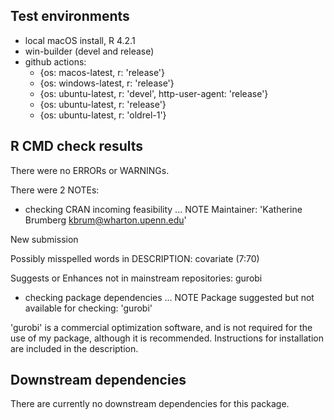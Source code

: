## Test environments
- local macOS install, R 4.2.1
- win-builder (devel and release)
- github actions:
    - {os: macos-latest,   r: 'release'}
    - {os: windows-latest, r: 'release'}
    - {os: ubuntu-latest,   r: 'devel', http-user-agent: 'release'}
    - {os: ubuntu-latest,   r: 'release'}
    - {os: ubuntu-latest,   r: 'oldrel-1'}

## R CMD check results
There were no ERRORs or WARNINGs.

There were 2 NOTEs:

* checking CRAN incoming feasibility ... NOTE
Maintainer: 'Katherine Brumberg <kbrum@wharton.upenn.edu>'

New submission

Possibly misspelled words in DESCRIPTION:
  covariate (7:70)

Suggests or Enhances not in mainstream repositories:
  gurobi
    
* checking package dependencies ... NOTE
Package suggested but not available for checking: 'gurobi'

'gurobi' is a commercial optimization software, and is not required for the use of my package, although it is recommended. Instructions for installation are included in the description.





## Downstream dependencies
There are currently no downstream dependencies for this package.
